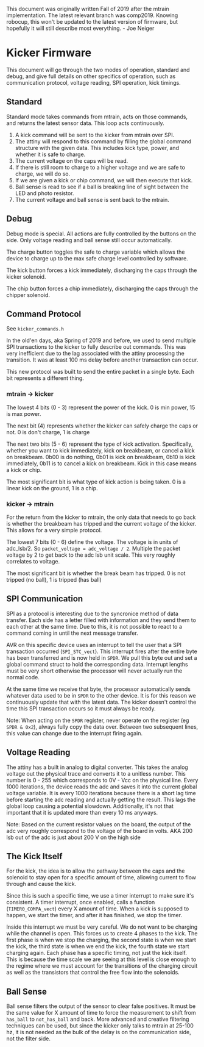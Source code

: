 This document was originally written Fall of 2019 after the mtrain implementation. The latest relevant branch was comp2019. Knowing robocup, this won't be updated to the latest version of firmware, but hopefully it will still describe most everything. - Joe Neiger

# Kicker Firmware

This document will go through the two modes of operation, standard and debug, and give full details on other specifics of operation, such as communication protocol, voltage reading, SPI operation, kick timings.

## Standard

Standard mode takes commands from mtrain, acts on those commands, and returns the latest sensor data. This loop acts continuously.

 1. A kick command will be sent to the kicker from mtrain over SPI.
 2. The attiny will respond to this command by filling the global command structure with the given data. This includes kick type, power, and whether it is safe to charge.
 3. The current voltage on the caps will be read.
 4. If there is still room to charge to a higher voltage and we are safe to charge, we will do so.
 5. If we are given a kick or chip command, we will then execute that kick.
 6. Ball sense is read to see if a ball is breaking line of sight between the LED and photo resistor.
 7. The current voltage and ball sense is sent back to the mtrain.

## Debug

Debug mode is special. All actions are fully controlled by the buttons on the side. Only voltage reading and ball sense still occur automatically.

The charge button toggles the safe to charge variable which allows the device to charge up to the max safe charge level controlled by software.

The kick button forces a kick immediately, discharging the caps through the kicker solenoid.

The chip button forces a chip immediately, discharging the caps through the chipper solenoid.

## Command Protocol

See `kicker_commands.h`

In the old'en days, aka Spring of 2019 and before, we used to send multiple SPI transactions to the kicker to fully describe out commands. This was very inefficient due to the lag associated with the attiny processing the transition. It was at least 100 ms delay before another transaction can occur.

This new protocol was built to send the entire packet in a single byte. Each bit represents a different thing. 

### mtrain -> kicker

The lowest 4 bits (0 - 3) represent the power of the kick. 0 is min power, 15 is max power.

The next bit (4) represents whether the kicker can safely charge the caps or not. 0 is don't charge, 1 is charge

The next two bits (5 - 6) represent the type of kick activation. Specifically, whether you want to kick immediately, kick on breakbeam, or cancel a kick on breakbeam. 0b00 is do nothing, 0b01 is kick on breakbeam, 0b10 is kick immediately, 0b11 is to cancel a kick on breakbeam. Kick in this case means a kick or chip.

The most significant bit is what type of kick action is being taken. 0 is a linear kick on the ground, 1 is a chip.

### kicker -> mtrain

For the return from the kicker to mtrain, the only data that needs to go back is whether the breakbeam has tripped and the current voltage of the kicker. This allows for a very simple protocol.

The lowest 7 bits (0 - 6) define the voltage. The voltage is in units of adc_lsb/2. So `packet_voltage = adc_voltage / 2`. Multiple the packet voltage by 2 to get back to the adc lsb unit scale. This very roughly correlates to voltage.

The most significant bit is whether the break beam has tripped. 0 is not tripped (no ball), 1 is tripped (has ball)

## SPI Communication

SPI as a protocol is interesting due to the syncronice method of data transfer. Each side has a letter filled with information and they send them to each other at the same time. Due to this, it is not possible to react to a command coming in until the next message transfer.

AVR on this specific device uses an interrupt to tell the user that a SPI transaction occurred (`SPI_STC_vect`). This interrupt fires after the entire byte has been transferred and is now held in `SPDR`. We pull this byte out and set a global command struct to hold the corresponding data. Interrupt lengths must be very short otherwise the processor will never actually run the normal code.

At the same time we receive that byte, the processor automatically sends whatever data used to be in `SPDR` to the other device. It is for this reason we continuously update that with the latest data. The kicker doesn't control the time this SPI transaction occurs so it must always be ready.

Note: When acting on the `SPDR` register, never operate on the register (eg `SPDR & 0x2`), always fully copy the data over. Between two subsequent lines, this value can change due to the interrupt firing again. 

## Voltage Reading

The attiny has a built in analog to digital converter. This takes the analog voltage out the physical trace and converts it to a unitless number. This number is 0 - 255 which corresponds to 0V - Vcc on the physical line. Every 1000 iterations, the device reads the adc and saves it into the current global voltage variable. It is every 1000 iterations because there is a short lag time before starting the adc reading and actually getting the result. This lags the global loop causing a potential slowdown. Additionally, it's not that important that it is updated more than every 10 ms anyways.

Note: Based on the current resistor values on the board, the output of the adc very roughly correspond to the voltage of the board in volts. AKA 200 lsb out of the adc is just about 200 V on the high side

## The Kick Itself

For the kick, the idea is to allow the pathway between the caps and the solenoid to stay open for a specific amount of time, allowing current to flow through and cause the kick.

Since this is such a specific time, we use a timer interrupt to make sure it's consistent. A timer interrupt, once enabled, calls a function (`TIMER0_COMPA_vect`) every X amount of time. When a kick is supposed to happen, we start the timer, and after it has finished, we stop the timer.

Inside this interrupt we must be very careful. We do not want to be charging while the channel is open. This forces us to create 4 phases to the kick. The first phase is when we stop the charging, the second state is when we start the kick, the third state is when we end the kick, the fourth state we start charging again. Each phase has a specific timing, not just the kick itself. This is because the time scale we are seeing at this level is close enough to the regime where we must account for the transitions of the charging circuit as well as the transistors that control the free flow into the solenoids.

## Ball Sense

Ball sense filters the output of the sensor to clear false positives. It must be the same value for X amount of time to force the measurement to shift from `has_ball` to `not_has_ball` and back. More advanced and creative filtering techniques can be used, but since the kicker only talks to mtrain at 25-100 hz, it is not needed as the bulk of the delay is on the communication side, not the filter side.